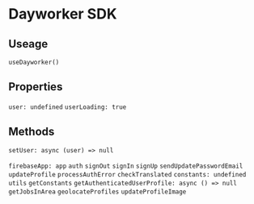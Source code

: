 # Dayworker SDK
## Useage
`useDayworker()`
## Properties
`user: undefined`
`userLoading: true`
## Methods
`setUser: async (user) => null`

`firebaseApp: app`
`auth`
`signOut`
`signIn`
`signUp`
`sendUpdatePasswordEmail`
`updateProfile`
`processAuthError`
`checkTranslated`
`constants: undefined`
`utils`
`getConstants`
`getAuthenticatedUserProfile: async () => null`
`getJobsInArea`
`geolocateProfiles`
`updateProfileImage`
